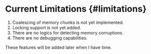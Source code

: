 Current Limitations {#limitations}
===================

1. Coalescing of memory chunks is not yet implemented.
2. Locking support is not yet added.
3. There are no logics for detecting memory corruptions.
4. There are no debugging capabilities.

These features will be added later when I have time.
